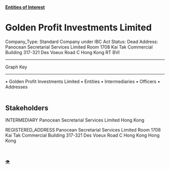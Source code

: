 #### [Entities of Interest](/list.html)
<link rel="stylesheet" type="text/css" href="../../assets/style.css">

<style>
body{background-image:url("http://eoi-graphs.s3-website-eu-west-1.amazonaws.com/Golden_Profit_Investments_Limited.png");background-repeat: no-repeat;background-size: contain;}
.markdown>p>span{background-color: white;}
</style>

# Golden Profit Investments Limited
<span>Company_Type: Standard Company under IBC Act
Status: Dead
Address: Panocean Secretarial Services Limited Room 1708 Kai Tak Commercial Building 317-321 Des Voeux Road C Hong Kong RT BVI
</span>

---



<div class="legend">
Graph Key
<hr>
<span class="focus">• Golden Profit Investments Limited</span>
<span class="entity">• Entities</span>
<span class="intermediary">• Intermediaries</span>
<span class="officer">• Officers</span>
<span class="address">• Addresses</span>
</div><br>


## Stakeholders
<span>INTERMEDIARY
Panocean Secretarial Services Limited
Hong Kong
</span>

<span>REGISTERED_ADDRESS
Panocean Secretarial Services Limited Room 1708 Kai Tak Commercial Building 317-321 Des Voeux Road C Hong Kong
Hong Kong
</span>

<br><br><a class="contribute_button" href="Readme.md">👁</a>